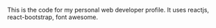 This is the code for my personal web developer profile. It uses reactjs, react-bootstrap, font awesome.